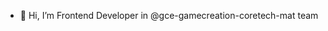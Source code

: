 - 👋 Hi, I’m Frontend Developer in @gce-gamecreation-coretech-mat team

<!---
oleksiibatin-ne/oleksiibatin-ne is a ✨ special ✨ repository because its `README.md` (this file) appears on your GitHub profile.
You can click the Preview link to take a look at your changes.
--->
